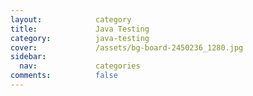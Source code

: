 ```yaml
---
layout:            category
title:             Java Testing
category:          java-testing
cover:             /assets/bg-board-2450236_1280.jpg
sidebar:
  nav:             categories
comments:          false
---
```

